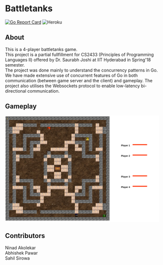# Battletanks
[![Go Report Card](https://goreportcard.com/badge/github.com/ninadakolekar/battletanks)](https://goreportcard.com/report/github.com/ninadakolekar/battletanks)
 ![Heroku](https://heroku-badge.herokuapp.com/?app=heroku-badge)<br>
 
## About
This is a 4-player battletanks game. <br>
This project is a partial fullfillment for CS2433 (Principles of Programming Languages II) offered by Dr. Saurabh Joshi at IIT Hyderabad in Spring'18 semester. <br>
The project was done mainly to understand the concurrency patterns in Go. We have made extensive use of concurrent features of Go in both communication (between game server and the client) and gameplay. The project also utilises the Websockets protocol to enable low-latency bi-directional communication.

## Gameplay

<img src="images/gameplay.png" /><br>

## Contributors
Ninad Akolekar <br>
Abhishek Pawar <br>
Sahil Sirowa 
